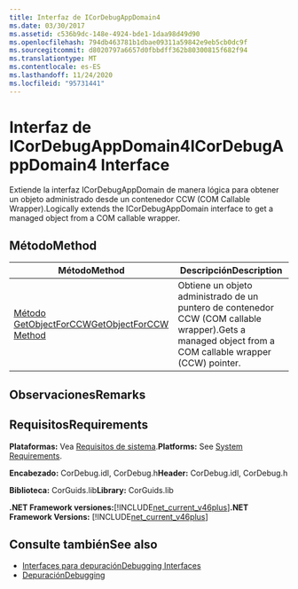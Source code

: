 ```yaml
---
title: Interfaz de ICorDebugAppDomain4
ms.date: 03/30/2017
ms.assetid: c536b9dc-148e-4924-bde1-1daa98d49d90
ms.openlocfilehash: 794db463781b1dbae09311a59842e9eb5cb0dc9f
ms.sourcegitcommit: d8020797a6657d0fbbdff362b80300815f682f94
ms.translationtype: MT
ms.contentlocale: es-ES
ms.lasthandoff: 11/24/2020
ms.locfileid: "95731441"
---
```

# <a name="icordebugappdomain4-interface"></a><span data-ttu-id="9e766-102">Interfaz de ICorDebugAppDomain4</span><span class="sxs-lookup"><span data-stu-id="9e766-102">ICorDebugAppDomain4 Interface</span></span>

<span data-ttu-id="9e766-103">Extiende la interfaz ICorDebugAppDomain de manera lógica para obtener un objeto administrado desde un contenedor CCW (COM Callable Wrapper).</span><span class="sxs-lookup"><span data-stu-id="9e766-103">Logically extends the ICorDebugAppDomain interface to get a managed object from a COM callable wrapper.</span></span>  
  
## <a name="method"></a><span data-ttu-id="9e766-104">Método</span><span class="sxs-lookup"><span data-stu-id="9e766-104">Method</span></span>  
  
|<span data-ttu-id="9e766-105">Método</span><span class="sxs-lookup"><span data-stu-id="9e766-105">Method</span></span>|<span data-ttu-id="9e766-106">Descripción</span><span class="sxs-lookup"><span data-stu-id="9e766-106">Description</span></span>|  
|------------|-----------------|  
|[<span data-ttu-id="9e766-107">Método GetObjectForCCW</span><span class="sxs-lookup"><span data-stu-id="9e766-107">GetObjectForCCW Method</span></span>](icordebugappdomain4-getobjectforccw-method.md)|<span data-ttu-id="9e766-108">Obtiene un objeto administrado de un puntero de contenedor CCW (COM callable wrapper).</span><span class="sxs-lookup"><span data-stu-id="9e766-108">Gets a managed object from a COM callable wrapper (CCW) pointer.</span></span>|  
  
## <a name="remarks"></a><span data-ttu-id="9e766-109">Observaciones</span><span class="sxs-lookup"><span data-stu-id="9e766-109">Remarks</span></span>  
  
## <a name="requirements"></a><span data-ttu-id="9e766-110">Requisitos</span><span class="sxs-lookup"><span data-stu-id="9e766-110">Requirements</span></span>  

 <span data-ttu-id="9e766-111">**Plataformas:** Vea [Requisitos de sistema](../../get-started/system-requirements.md).</span><span class="sxs-lookup"><span data-stu-id="9e766-111">**Platforms:** See [System Requirements](../../get-started/system-requirements.md).</span></span>  
  
 <span data-ttu-id="9e766-112">**Encabezado:** CorDebug.idl, CorDebug.h</span><span class="sxs-lookup"><span data-stu-id="9e766-112">**Header:** CorDebug.idl, CorDebug.h</span></span>  
  
 <span data-ttu-id="9e766-113">**Biblioteca:** CorGuids.lib</span><span class="sxs-lookup"><span data-stu-id="9e766-113">**Library:** CorGuids.lib</span></span>  
  
 <span data-ttu-id="9e766-114">**.NET Framework versiones:**[!INCLUDE[net_current_v46plus](../../../../includes/net-current-v46plus-md.md)]</span><span class="sxs-lookup"><span data-stu-id="9e766-114">**.NET Framework Versions:** [!INCLUDE[net_current_v46plus](../../../../includes/net-current-v46plus-md.md)]</span></span>  
  
## <a name="see-also"></a><span data-ttu-id="9e766-115">Consulte también</span><span class="sxs-lookup"><span data-stu-id="9e766-115">See also</span></span>

- [<span data-ttu-id="9e766-116">Interfaces para depuración</span><span class="sxs-lookup"><span data-stu-id="9e766-116">Debugging Interfaces</span></span>](debugging-interfaces.md)
- [<span data-ttu-id="9e766-117">Depuración</span><span class="sxs-lookup"><span data-stu-id="9e766-117">Debugging</span></span>](index.md)
